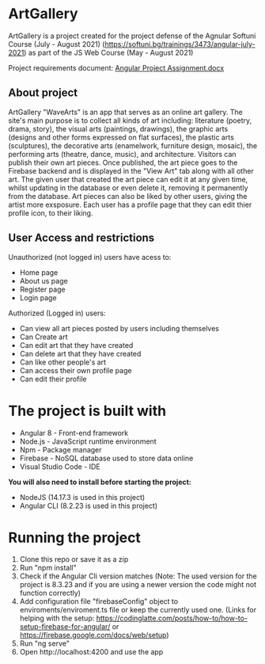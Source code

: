 # ArtGallery
ArtGallery is a project created for the project defense of the Agnular Softuni Course (July - August 2021) (https://softuni.bg/trainings/3473/angular-july-2021) as part of the JS Web Course (May - August 2021)

Project requirements document: [Angular Project Assignment.docx](https://github.com/TheStormWeaver/ArtGallery/files/6945894/Angular.Project.Assignment.docx)

## About project
ArtGallery "WaveArts" is an app that serves as an online art gallery. The site's main purpose is to collect all kinds of art including: literature (poetry, drama, story), the visual arts (paintings, drawings), the graphic arts (designs and other forms expressed on flat surfaces), the plastic arts (sculptures), the decorative arts (enamelwork, furniture design, mosaic), the performing arts (theatre, dance, music), and architecture. Visitors can publish their own art pieces. Once published, the art piece goes to the Firebase backend and is displayed in the "View Art" tab along with all other art. The given user that created the art piece can edit it at any given time, whilst updating in the database or even delete it, removing it permanently from the database. Art pieces can also be liked by other users, giving the artist more exsposure. Each user has a profile page that they can edit thier profile icon, to their liking.

## User Access and restrictions
Unauthorized (not logged in) users have acess to:
- Home page
- About us page
- Register page
- Login page

Authorized (Logged in) users:
- Can view all art pieces posted by users including themselves
- Can Create art
- Can edit art that they have created
- Can delete art that they have created
- Can like other people's art
- Can access their own profile page
- Can edit their profile 

# The project is built with
- Angular 8 - Front-end framework
- Node.js - JavaScript runtime environment
- Npm - Package manager
- Firebase - NoSQL database used to store data online
- Visual Studio Code - IDE

**You will also need to install before starting the project:**
- NodeJS (14.17.3 is used in this project)
- Angular CLI (8.2.23 is used in this project)

# Running the project
1. Clone this repo or save it as a zip
2. Run "npm install"
3. Check if the Angular Cli version matches (Note: The used version for the project is 8.3.23 and if you are using a newer version the code might not function correctly)
4. Add configuration file "firebaseConfig" object to enviroments/enviroment.ts file or keep the currently used one. (Links for helping with the setup: https://codinglatte.com/posts/how-to/how-to-setup-firebase-for-angular/ or https://firebase.google.com/docs/web/setup)
5. Run "ng serve"
6. Open http://localhost:4200 and use the app
